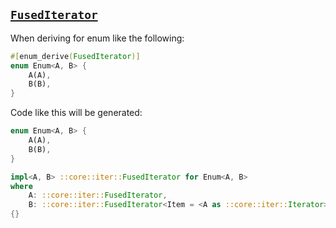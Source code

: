 ## [`FusedIterator`](https://doc.rust-lang.org/std/iter/trait.FusedIterator.html)

When deriving for enum like the following:

```rust
#[enum_derive(FusedIterator)]
enum Enum<A, B> {
    A(A),
    B(B),
}
```

Code like this will be generated:

```rust
enum Enum<A, B> {
    A(A),
    B(B),
}

impl<A, B> ::core::iter::FusedIterator for Enum<A, B>
where
    A: ::core::iter::FusedIterator,
    B: ::core::iter::FusedIterator<Item = <A as ::core::iter::Iterator>::Item>,
{}
```
